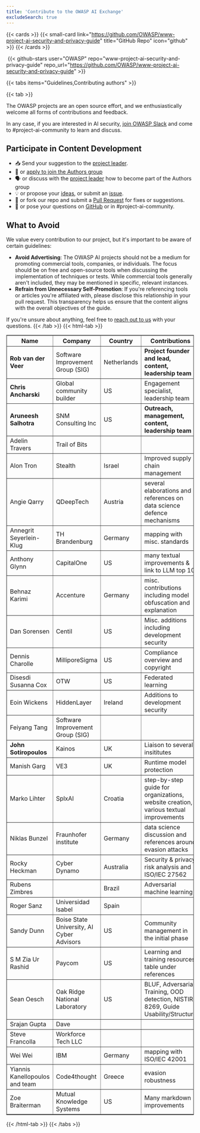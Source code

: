 ```yaml
---
title: 'Contribute to the OWASP AI Exchange'
excludeSearch: true
---
```


{{< cards >}}
  {{< small-card link="https://github.com/OWASP/www-project-ai-security-and-privacy-guide" title="GitHub Repo" icon="github" >}}
{{< /cards >}}

&nbsp;{{< github-stars user="OWASP" repo="www-project-ai-security-and-privacy-guide" repo_url="https://github.com/OWASP/www-project-ai-security-and-privacy-guide" >}}

{{< tabs items="Guidelines,Contributing authors" >}}

{{< tab >}}

The OWASP projects are an open source effort, and we enthusiastically welcome all forms of contributions and feedback.

In any case, if you are interested in AI security, [join OWASP Slack](https://owasp.org/slack/invite) and come to #project-ai-community to learn and discuss.

## Participate in Content Development

- 📥 Send your suggestion to the [project leader](/connect/#owasp-ai-project-leader).
- 📄 or [apply to join the Authors group](https://forms.gle/XwEEK52y4iZQChuJ6)
- 🗣️ or discuss with the [project leader](/connect/#owasp-ai-project-leader) how to become part of the Authors group
- 💡 or propose your [ideas](https://github.com/OWASP/www-project-ai-security-and-privacy-guide/discussions/categories/ideas), or submit an [issue](https://github.com/OWASP/www-project-ai-security-and-privacy-guide/issues).
- 📄 or fork our repo and submit a [Pull Request](https://github.com/OWASP/www-project-ai-security-and-privacy-guide/pulls) for fixes or suggestions.
- 🙏 or pose your questions on [GitHub](https://github.com/OWASP/www-project-ai-security-and-privacy-guide/discussions/categories/q-a) or in #project-ai-community.


## What to Avoid

We value every contribution to our project, but it's important to be aware of certain guidelines:

- **Avoid Advertising**: The OWASP AI projects should not be a medium for promoting commercial tools, companies, or individuals. The focus should be on free and open-source tools when discussing the implementation of techniques or tests. While commercial tools generally aren't included, they may be mentioned in specific, relevant instances.
- **Refrain from Unnecessary Self-Promotion**: If you're referencing tools or articles you're affiliated with, please disclose this relationship in your pull request. This transparency helps us ensure that the content aligns with the overall objectives of the guide.

If you're unsure about anything, feel free to [reach out to us](/connect) with your questions.
{{< /tab >}}
{{< html-tab >}}

<table border='1'>
    <tr><th>Name</th><th>Company</th><th>Country</th><th>Contributions</th></tr>
    <tr><td><b>Rob van der Veer</b></td><td>Software Improvement Group (SIG)</td><td>Netherlands</td><td><b>Project founder and lead, content, leadership team</b></td></tr>
    <tr><td><b>Chris Ancharski</b></td><td>Global community builder</td><td>US</td><td>Engagement specialist, leadership team</td></tr>
    <tr><td><b>Aruneesh Salhotra</b></td><td>SNM Consulting Inc</td><td>US</td><td><b>Outreach, management, content, leadership team</b></td></tr>
    <tr><td>Adelin Travers</td><td>Trail of Bits</td><td></td><td></td></tr>
    <tr><td>Alon Tron</td><td>Stealth</td><td>Israel</td><td>Improved supply chain management</td></tr>
    <tr><td>Angie Qarry</td><td>QDeepTech</td><td>Austria</td><td>several elaborations and references on data science defence mechanisms</td></tr>
    <tr><td>Annegrit Seyerlein-Klug</td><td>TH Brandenburg</td><td>Germany</td><td>mapping with misc. standards</td></tr>
    <tr><td>Anthony Glynn</td><td>CapitalOne</td><td>US</td><td>many textual improvements & link to LLM top 10</td></tr>
    <tr><td>Behnaz Karimi</td><td>Accenture</td><td>Germany</td><td>misc. contributions including model obfuscation and explanation</td></tr>
    <tr><td>Dan Sorensen</td><td>Centil</td><td>US</td><td>Misc. additions including development security</td></tr>
    <tr><td>Dennis Charolle</td><td>MilliporeSigma</td><td>US</td><td>Compliance overview and copyright</td></tr>
    <tr><td>Disesdi Susanna Cox</td><td>OTW</td><td>US</td><td>Federated learning</td></tr>
    <tr><td>Eoin Wickens</td><td>HiddenLayer</td><td>Ireland</td><td>Additions to development security</td></tr>
    <tr><td>Feiyang Tang</td><td>Software Improvement Group (SIG)</td><td></td><td></td></tr>
    <tr><td><b>John Sotiropoulos</b></td><td>Kainos</td><td>UK</td><td>Liaison to several insititutes</td></tr>
    <tr><td>Manish Garg</td><td>VE3</td><td>UK</td><td>Runtime model protection</td></tr>
    <tr><td>Marko Lihter</td><td>SplxAI</td><td>Croatia</td><td>step-by-step guide for organizations, website creation, various textual improvements</td></tr>
    <tr><td>Niklas Bunzel</td><td>Fraunhofer institute</td><td>Germany</td><td>data science discussion and references around evasion attacks</td></tr>
    <tr><td>Rocky Heckman</td><td>Cyber Dynamo</td><td>Australia</td><td>Security & privacy risk analysis and ISO/IEC 27562</td></tr>
    <tr><td>Rubens Zimbres</td><td></td><td>Brazil</td><td>Adversarial machine learning</td></tr>
    <tr><td>Roger Sanz</td><td>Universidad Isabel</td><td>Spain</td><td></td></tr>
    <tr><td>Sandy Dunn</td><td>Boise State University, AI Cyber Advisors</td><td>US</td><td>Community management in the initial phase</td></tr>
    <tr><td>S M Zia Ur Rashid</td><td>Paycom</td><td>US</td><td>Learning and training resources table under references</td></tr>
    <tr><td>Sean Oesch</td><td>Oak Ridge National Laboratory</td><td>US</td><td>BLUF, Adversarial Training, OOD detection, NISTIR 8269, Guide Usability/Structure</td></tr>
    <tr><td>Srajan Gupta</td><td>Dave</td><td></td><td></td></tr>
    <tr><td>Steve Francolla</td><td>Workforce Tech LLC</td><td></td><td></td></tr>
    <tr><td>Wei Wei</td><td>IBM</td><td>Germany</td><td>mapping with ISO/IEC 42001</td></tr>
    <tr><td>Yiannis Kanellopoulos and team</td><td>Code4thought</td><td>Greece</td><td>evasion robustness</td></tr>   
    <tr><td>Zoe Braiterman</td><td>Mutual Knowledge Systems</td><td>US</td><td>Many markdown improvements</td></tr>
</table>

{{< /html-tab >}}
{{< /tabs >}}
